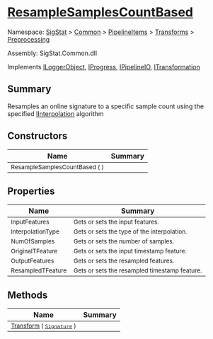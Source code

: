 # [ResampleSamplesCountBased](./ResampleSamplesCountBased.md)

Namespace: [SigStat]() > [Common](./../../../README.md) > [PipelineItems]() > [Transforms]() > [Preprocessing](./README.md)

Assembly: SigStat.Common.dll

Implements [ILoggerObject](./../../../ILoggerObject.md), [IProgress](./../../../Helpers/IProgress.md), [IPipelineIO](./../../../Pipeline/IPipelineIO.md), [ITransformation](./../../../ITransformation.md)

## Summary
Resamples an online signature to a specific sample count using the specified [IInterpolation](https://github.com/hargitomi97/sigstat/blob/master/docs/md/SigStat/Common/PipelineItems/Transforms/Preprocessing/IInterpolation.md) algorithm

## Constructors

| Name | Summary | 
| --- | --- | 
| <sub>ResampleSamplesCountBased (  )</sub><!--aaaaaaaaaaaaaaaaaaaaaaaaaaaaaaaaaaaaaaaaaaaaaaaaaaaaaaaaaaa-->| <sub></sub>| <br>


## Properties

| Name | Summary | 
| --- | --- | 
| <sub>InputFeatures</sub><!--aaaaaaaaaaaaaaaaaaaaaaaaaaaaaaaaaaaaaaaaaaaaaaaaaaaaaaaaaaa-->| <sub>Gets or sets the input features.</sub>| <br>
| <sub>InterpolationType</sub><!--aaaaaaaaaaaaaaaaaaaaaaaaaaaaaaaaaaaaaaaaaaaaaaaaaaaaaaaaaaa-->| <sub>Gets or sets the type of the interpolation. <seealso cref="T:SigStat.Common.PipelineItems.Transforms.Preprocessing.IInterpolation" /></sub>| <br>
| <sub>NumOfSamples</sub><!--aaaaaaaaaaaaaaaaaaaaaaaaaaaaaaaaaaaaaaaaaaaaaaaaaaaaaaaaaaa-->| <sub>Gets or sets the number of samples.</sub>| <br>
| <sub>OriginalTFeature</sub><!--aaaaaaaaaaaaaaaaaaaaaaaaaaaaaaaaaaaaaaaaaaaaaaaaaaaaaaaaaaa-->| <sub>Gets or sets the input timestamp feature.</sub>| <br>
| <sub>OutputFeatures</sub><!--aaaaaaaaaaaaaaaaaaaaaaaaaaaaaaaaaaaaaaaaaaaaaaaaaaaaaaaaaaa-->| <sub>Gets or sets the resampled  features.</sub>| <br>
| <sub>ResampledTFeature</sub><!--aaaaaaaaaaaaaaaaaaaaaaaaaaaaaaaaaaaaaaaaaaaaaaaaaaaaaaaaaaa-->| <sub>Gets or sets the resampled timestamp feature.</sub>| <br>


## Methods

| Name | Summary | 
| --- | --- | 
| <sub>[Transform](./Methods/ResampleSamplesCountBased-100663829.md) ( [`Signature`](./../../../Signature.md) )</sub><!--aaaaaaaaaaaaaaaaaaaaaaaaaaaaaaaaaaaaaaaaaaaaaaaaaaaaaaaaaaa-->| <sub></sub>| <br>


